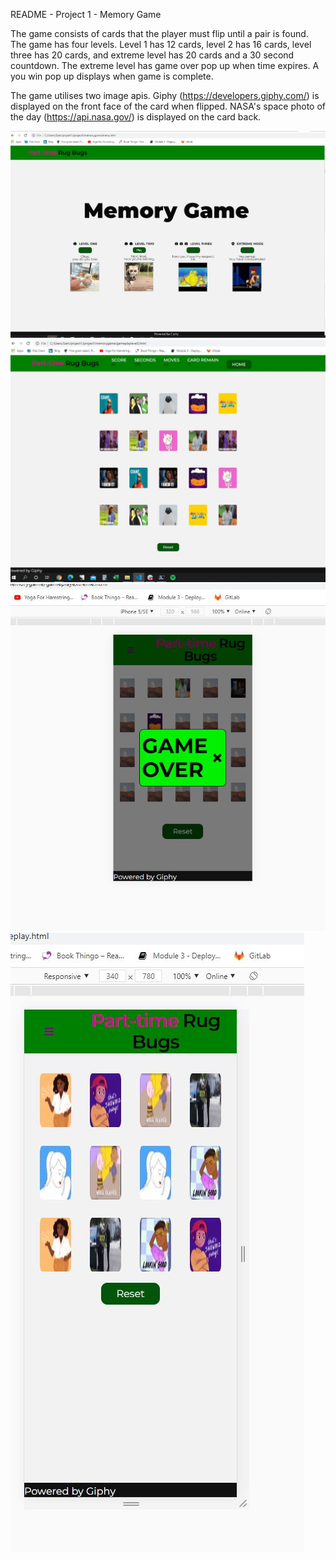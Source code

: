README - Project 1 - Memory Game

The game consists of cards that the player must flip until a pair is found. The game has four levels. Level 1 has 
12 cards, level 2 has 16 cards, level three has 20 cards, and extreme level has 20 cards and a 30 second countdown.
The extreme level has game over pop up when time expires. A you win pop up displays when game is complete.

The game utilises two image apis. Giphy (https://developers.giphy.com/) is displayed on the front face of the card 
when flipped. NASA's space photo of the day (https://api.nasa.gov/) is displayed on the card back.

<img src=assets/images/menu.JPG>  
<img src=assets/images/level3.JPG>  
<img src=assets/images/extremegameover.JPG>  
<img src=assets/images/level1.JPG>  

